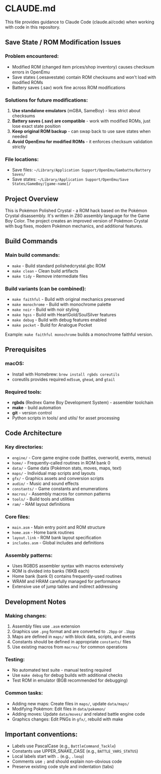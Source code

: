 # CLAUDE.md

This file provides guidance to Claude Code (claude.ai/code) when working with code in this repository.

## Save State / ROM Modification Issues

### Problem encountered:
- Modified ROM (changed item prices/shop inventory) causes checksum errors in OpenEmu
- Save states (.oesavestate) contain ROM checksums and won't load with modified ROMs
- Battery saves (.sav) work fine across ROM modifications

### Solutions for future modifications:
1. **Use standalone emulators** (mGBA, SameBoy) - less strict about checksums
2. **Battery saves (.sav) are compatible** - work with modified ROMs, just lose exact state position
3. **Keep original ROM backup** - can swap back to use save states when needed
4. **Avoid OpenEmu for modified ROMs** - it enforces checksum validation strictly

### File locations:
- Save files: `~/Library/Application Support/OpenEmu/Gambatte/Battery Saves/`
- Save states: `~/Library/Application Support/OpenEmu/Save States/GameBoy/[game-name]/`

## Project Overview

This is Pokémon Polished Crystal - a ROM hack based on the Pokémon Crystal disassembly. It's written in Z80 assembly language for the Game Boy Color. The project creates an improved version of Pokémon Crystal with bug fixes, modern Pokémon mechanics, and additional features.

## Build Commands

### Main build commands:
- `make` - Build standard polishedcrystal.gbc ROM
- `make clean` - Clean build artifacts
- `make tidy` - Remove intermediate files

### Build variants (can be combined):
- `make faithful` - Build with original mechanics preserved
- `make monochrome` - Build with monochrome palette
- `make noir` - Build with noir styling
- `make hgss` - Build with HeartGold/SoulSilver features
- `make debug` - Build with debug features enabled
- `make pocket` - Build for Analogue Pocket

Example: `make faithful monochrome` builds a monochrome faithful version.

## Prerequisites

### macOS:
- Install with Homebrew: `brew install rgbds coreutils`
- coreutils provides required `md5sum`, `ghead`, and `gtail`

### Required tools:
- **rgbds** (Rednex Game Boy Development System) - assembler toolchain
- **make** - build automation
- **git** - version control
- Python scripts in tools/ and utils/ for asset processing

## Code Architecture

### Key directories:
- `engine/` - Core game engine code (battles, overworld, events, menus)
- `home/` - Frequently-called routines in ROM bank 0
- `data/` - Game data (Pokémon stats, moves, maps, text)
- `maps/` - Individual map scripts and layouts
- `gfx/` - Graphics assets and conversion scripts
- `audio/` - Music and sound effects
- `constants/` - Game constants and enumerations
- `macros/` - Assembly macros for common patterns
- `tools/` - Build tools and utilities
- `ram/` - RAM layout definitions

### Core files:
- `main.asm` - Main entry point and ROM structure
- `home.asm` - Home bank routines
- `layout.link` - ROM bank layout specification
- `includes.asm` - Global includes and definitions

### Assembly patterns:
- Uses RGBDS assembler syntax with macros extensively
- ROM is divided into banks (16KB each)
- Home bank (bank 0) contains frequently-used routines
- WRAM and HRAM carefully managed for performance
- Extensive use of jump tables and indirect addressing

## Development Notes

### Making changes:
1. Assembly files use `.asm` extension
2. Graphics use `.png` format and are converted to `.2bpp` or `.1bpp`
3. Maps are defined in `maps/` with block data, scripts, and events
4. Constants should be defined in appropriate `constants/` files
5. Use existing macros from `macros/` for common operations

### Testing:
- No automated test suite - manual testing required
- Use `make debug` for debug builds with additional checks
- Test ROM in emulator (BGB recommended for debugging)

### Common tasks:
- Adding new maps: Create files in `maps/`, update `data/maps/`
- Modifying Pokémon: Edit files in `data/pokemon/`
- Adding moves: Update `data/moves/` and related battle engine code
- Graphics changes: Edit PNGs in `gfx/`, rebuild with make

## Important conventions:
- Labels use PascalCase (e.g., `BattleCommand_Tackle`)
- Constants use UPPER_SNAKE_CASE (e.g., `BATTLE_VARS_STATUS`)
- Local labels start with `.` (e.g., `.loop`)
- Comments use `;` and should explain non-obvious code
- Preserve existing code style and indentation (tabs)